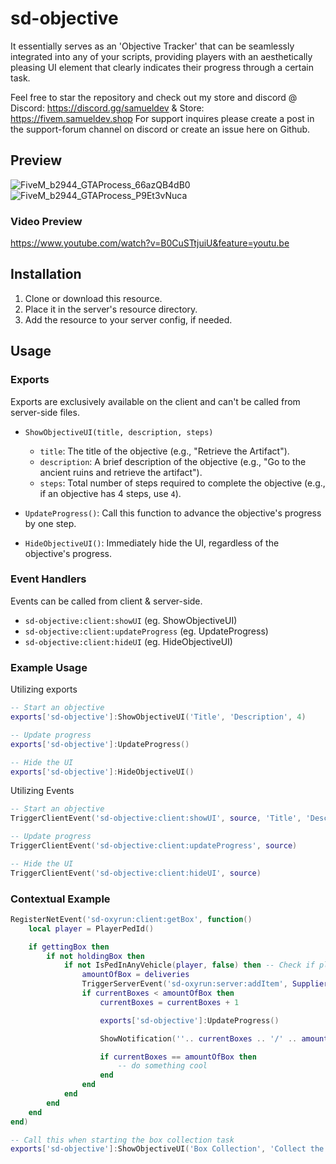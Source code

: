 # sd-objective

It essentially serves as an 'Objective Tracker' that can be seamlessly integrated into any of your scripts, providing players with an aesthetically pleasing UI element that clearly indicates their progress through a certain task.

Feel free to star the repository and check out my store and discord @ Discord: https://discord.gg/samueldev & Store: https://fivem.samueldev.shop 
For support inquires please create a post in the support-forum channel on discord or create an issue here on Github.

## Preview

![FiveM_b2944_GTAProcess_66azQB4dB0](https://github.com/Samuels-Development/sd-objective/assets/99494967/82139df0-9adf-48e0-9cc4-c23bf9b3ebdb)![FiveM_b2944_GTAProcess_P9Et3vNuca](https://github.com/Samuels-Development/sd-objective/assets/99494967/6b3578e0-d93c-42ab-b08d-cfe55fd2e24b)



### Video Preview
https://www.youtube.com/watch?v=B0CuSTtjuiU&feature=youtu.be

## Installation

1. Clone or download this resource.
2. Place it in the server's resource directory.
3. Add the resource to your server config, if needed.

## Usage

### Exports
Exports are exclusively available on the client and can't be called from server-side files.

- `ShowObjectiveUI(title, description, steps)`
   - `title`: The title of the objective (e.g., "Retrieve the Artifact").
   - `description`: A brief description of the objective (e.g., "Go to the ancient ruins and retrieve the artifact").
   - `steps`: Total number of steps required to complete the objective (e.g., if an objective has 4 steps, use `4`).

- `UpdateProgress()`: Call this function to advance the objective's progress by one step.

- `HideObjectiveUI()`: Immediately hide the UI, regardless of the objective's progress.

### Event Handlers
Events can be called from client & server-side.

- `sd-objective:client:showUI` (eg. ShowObjectiveUI)
- `sd-objective:client:updateProgress` (eg. UpdateProgress)
- `sd-objective:client:hideUI` (eg. HideObjectiveUI)

### Example Usage

Utilizing exports
```lua
-- Start an objective
exports['sd-objective']:ShowObjectiveUI('Title', 'Description', 4)

-- Update progress
exports['sd-objective']:UpdateProgress()

-- Hide the UI
exports['sd-objective']:HideObjectiveUI()
```

Utilizing Events
```lua
-- Start an objective
TriggerClientEvent('sd-objective:client:showUI', source, 'Title', 'Description', 4)

-- Update progress
TriggerClientEvent('sd-objective:client:updateProgress', source)

-- Hide the UI
TriggerClientEvent('sd-objective:client:hideUI', source)
```

### Contextual Example
```lua
RegisterNetEvent('sd-oxyrun:client:getBox', function()
    local player = PlayerPedId()

    if gettingBox then
        if not holdingBox then
            if not IsPedInAnyVehicle(player, false) then -- Check if player is not in a vehicle
                amountOfBox = deliveries
                TriggerServerEvent('sd-oxyrun:server:addItem', SupplierPosition, isOnRun)
                if currentBoxes < amountOfBox then
                    currentBoxes = currentBoxes + 1

                    exports['sd-objective']:UpdateProgress()

                    ShowNotification(''.. currentBoxes .. '/' .. amountOfBox .. '')

                    if currentBoxes == amountOfBox then
                        -- do something cool
                    end
                end
            end
        end
    end
end)

-- Call this when starting the box collection task
exports['sd-objective']:ShowObjectiveUI('Box Collection', 'Collect the boxes', amountOfBox)
```



